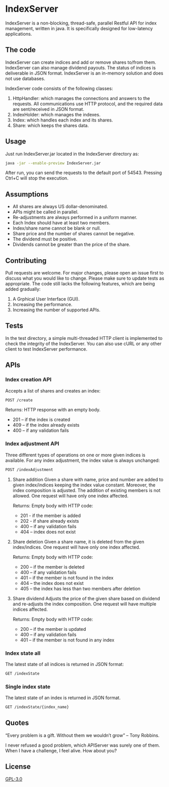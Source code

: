 # IndexServer
IndexServer is a non-blocking, thread-safe, parallel Restful API for index management, written in java. It is specifically designed for low-latency applications.


## The code
IndexServer can create indices and add or remove shares to/from them. IndexServer can also manage dividend payouts. The status of indices is deliverable in JSON format. IndexServer is an in-memory solution and does not use databases.

IndexServer code consists of the following classes:
1.	HttpHandler: which manages the connections and answers to the requests. All communications use HTTP protocol, and the required data are sent/received in JSON format.
2.	IndexHolder: which manages the indexes.
3.	Index: which handles each index and its shares.
4.	Share: which keeps the shares data.


## Usage
Just run IndexServer.jar located in the IndexServer directory as:

```bash
java -jar --enable-preview IndexServer.jar
```

After run, you can send the requests to the default port of 54543. Pressing Ctrl+C will stop the execution.



## Assumptions
* All shares are always US dollar-denominated.
* APIs might be called in parallel.
* Re-adjustments are always performed in a uniform manner.
* Each Index should have at least two members.
* Index/share name cannot be blank or null.
* Share price and the number of shares cannot be negative.
* The dividend must be positive.
* Dividends cannot be greater than the price of the share.


## Contributing
Pull requests are welcome. For major changes, please open an issue first to discuss what you would like to change.
Please make sure to update tests as appropriate.
The code still lacks the following features, which are being added gradually:

1.	A Grphical User Interface (GUI).
2.	Increasing the performance.
3.	Increasing the number of supported APIs.


## Tests
In the test directory, a simple multi-threaded HTTP client is implemented to check the integrity of the IndexServer. You can also use cURL or any other client to test IndexServer performance.


## APIs
### Index creation API
Accepts a list of shares and creates an index:
```bash
POST /create
```

Returns: HTTP response with an empty body.
* 201 – if the index is created
* 409 – if the index already exists
* 400 – if any validation fails


### Index adjustment API
Three different types of operations on one or more given indices is available. For any index adjustment, the index value is always unchanged:
```bash
POST /indexAdjustment
```


1.	Share addition
Given a share with name, price and number are added to given index/indices keeping the index value constant. Moreover, the index composition is adjusted. The addition of existing members is not allowed. One request will have only one index affected.

	Returns: Empty body with HTTP code:
	* 201 - if the member is added
	* 202 - if share already exists
	* 400 – if any validation fails
	* 404 – index does not exist


2.	Share deletion
Given a share name, it is deleted from the given index/indices. One request will have only one index affected.

	Returns: Empty body with HTTP code:
	* 200 – if the member is deleted
	* 400 – if any validation fails
	* 401 – if the member is not found in the index
	* 404 – the index does not exist
	* 405 – the index has less than two members after deletion


3.	Share dividend
Adjusts the price of the given share based on dividend and re-adjusts the index composition. One request will have multiple indices affected.

	Returns: Empty body with HTTP code:
	* 200 – if the member is updated
	* 400 – if any validation fails
	* 401 – if the member is not found in any index


### Index state all
The latest state of all indices is returned in JSON format:
```bash
GET /indexState
```

### Single index state
The latest state of an index is returned in JSON format.
```bash
GET /indexState/{index_name}
```

## Quotes
“Every problem is a gift. Without them we wouldn’t grow” – Tony Robbins.

I never refused a good problem, which APIServer was surely one of them. When I have a challenge, I feel alive. How about you?
 
  
## License
[GPL-3.0](https://www.gnu.org/licenses/gpl-3.0.en.html)
